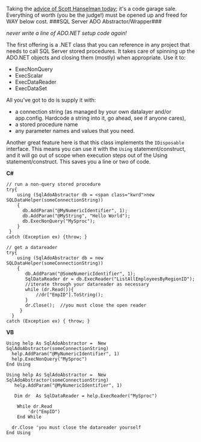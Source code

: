 <!--{Title:"Code Blowout", PublishedOn:"2009-04-26T01:23:48", Intro:"Taking the advice of Scott Hanselman today. It's a code garage sale. Everything of worth (you be the"} -->

Taking the [advice of Scott Hanselman today](http://www.hanselman.com/blog/SocialNetworkingForDevelopersConferenceTalkVideo.aspx); it's a code garage sale. Everything of worth (you be the judge!) must be opened up and freed for WAY below cost. 
###SQL Server ADO Abstractor/Wrapper###

*never write a line of ADO.NET setup code again!*

The first offering is a .NET class that you can reference in any project that needs to call SQL Server stored procedures. It takes care of spinning up the ADO.NET objects and closing them (mostly) when appropriate. 
Use it to: 

* ExecNonQuery 
* ExecScalar 
* ExecDataReader 
* ExecDataSet 

All you've got to do is supply it with: 

* a connection string (as managed by your own datalayer and/or app.config. Hardcode a string into it, go ahead, see if anyone cares), 
* a stored procedure name 
* any parameter names and values that you need. 

Another great feature here is that this class implements the `IDisposable` interface. This means you can use it with the `Using` statement/construct, and it will go out of scope when execution steps out of the Using statement/construct. This saves you a line or two of code. 
 

**C#**

    // run a non-query stored procedure
    try{                
        using (SqlAdoAbstractor db = <span class="kwrd">new SQLDataHelper(someConnectionString))
        {
          db.AddParam("@MyNumericIdentifier", 1);
          db.AddParam("@MyString", "Hello World");
          db.ExecNonQuery("MySproc");
        }
     }
    catch (Exception ex) {throw; }
 
    // get a datareader
    try{  
        using (SqlAdoAbstractor db = new SQLDataHelper(someConnectionString)) 
        {
           db.AddParam("@SomeNumericIdentifier", 1);
           SqlDataReader dr = db.ExecReader("ListAllEmployeesByRegionID");
           //iterate through your datareader as necessary
           while (dr.Read()){
               //dr["EmpID"].ToString();
           }
           dr.Close();  //you must close the open reader 
         }
      }
    catch (Exception ex) { throw; }
 
  
**VB** 

    Using help As SqlAdoAbstractor =  New SqlAdoAbstractor(someConnectionString)
      help.AddParam("@MyNumericIdentifier", 1)
      help.ExecNonQuery("MySproc")
    End Using

    Using help As SqlAdoAbstractor =  New SqlAdoAbstractor(someConnectionString)
       help.AddParam("@MyNumericIdentifier", 1)

       Dim dr  As SqlDataReader = help.ExecReader("MySproc")

        While dr.Read
            'dr("EmpID")
        End While

      dr.Close 'you must close the datareader yourself
    End Using

